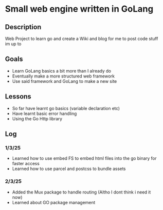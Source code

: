 # Small web engine written in GoLang

## Description
Web Project to learn go and create a Wiki and blog for me to post code stuff im up to

## Goals
- Learn GoLang basics a bit more than I already do
- Eventually make a more structured web framework
- Use said framework and GoLang to make a new site

## Lessons
- So far have learnt go basics (variable declaration etc)
- Have learnt basic error handling
- Using the Go Http library

## Log

### 1/3/25
- Learned how to use embed FS to embed html files into the go binary for faster access
- Learned how to use parcel and postcss to bundle assets

### 2/3/25
- Added the Mux package to handle routing (Altho I dont think i need it now)
- Learned about GO package management